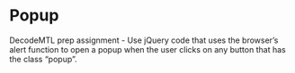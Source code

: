 # Popup
DecodeMTL prep assignment - Use jQuery code that uses the browser’s alert function to open a popup when the user clicks on any button that has the class “popup”.
